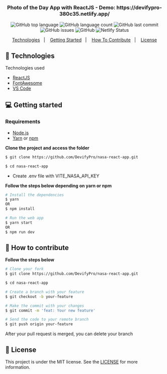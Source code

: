 <h3 align="center">
  Photo of the Day App with ReactJS - Demo: https://devifypro-380c35.netlify.app/
</h3>

<p align="center"></p>

<p align="center">
  <img alt="GitHub top language" src="https://img.shields.io/github/languages/top/DevifyPro/nasa-react-app">

  <img alt="GitHub language count" src="https://img.shields.io/github/languages/count/DevifyPro/nasa-react-app">

  <img alt="GitHub last commit" src="https://img.shields.io/github/last-commit/DevifyPro/nasa-react-app">

  <img alt="GitHub issues" src="https://img.shields.io/github/issues/DevifyPro/nasa-react-app">

  <img alt="GitHub" src="https://img.shields.io/github/license/DevifyPro/nasa-react-app">

  <img alt="Netlify Status" src="https://api.netlify.com/api/v1/badges/57087d35-3098-4c7e-b9ac-b21414ae5119/deploy-status">
</p>

<p align="center">
  <a href="#-technologies">Technologies</a>&nbsp;&nbsp;&nbsp;|&nbsp;&nbsp;&nbsp;
  <a href="#-getting-started">Getting Started</a>&nbsp;&nbsp;&nbsp;|&nbsp;&nbsp;&nbsp;
  <a href="#-how-to-contribute">How To Contribute</a>&nbsp;&nbsp;&nbsp;|&nbsp;&nbsp;&nbsp;
  <a href="#-license">License</a>
</p>


## 🚀 Technologies

Technologies used

- [ReactJS](https://nodejs.org/en)
- [FontAwesome](https://cdnjs.cloudflare.com/ajax/libs/font-awesome/6.5.1/css/all.min.css)
- [VS Code](https://code.visualstudio.com)

## 💻 Getting started

### Requirements

- [Node.js](https://nodejs.org/en/)
- [Yarn](https://classic.yarnpkg.com/) or [npm](https://www.npmjs.com/)

**Clone the project and access the folder**

```bash
$ git clone https://github.com/DevifyPro/nasa-react-app.git

$ cd nasa-react-app
```

 - Create .env file with VITE_NASA_API_KEY

**Follow the steps below depending on yarn or npm**

```bash
# Install the dependencies
$ yarn
OR
$ npm install

# Run the web app
$ yarn start
OR
$ npm run dev

```

## 🤔 How to contribute

**Follow the steps below**

```bash
# Clone your fork
$ git clone https://github.com/DevifyPro/nasa-react-app.git

$ cd nasa-react-app

# Create a branch with your feature
$ git checkout -b your-feature

# Make the commit with your changes
$ git commit -m 'feat: Your new feature'

# Send the code to your remote branch
$ git push origin your-feature
```

After your pull request is merged, you can delete your branch

## 📝 License

This project is under the MIT license. See the [LICENSE](https://github.com/DevifyPro/nasa-react-app/blob/master/LICENSE) for more information.
